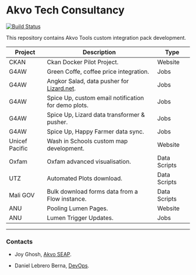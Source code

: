 # Akvo Tech Consultancy

[![Build Status](https://travis-ci.org/akvo/akvo-tech-consultancy.svg?branch=master)](https://travis-ci.org/akvo/akvo-tech-consultancy.svg?branch=master)

This repository contains Akvo Tools custom integration pack development.

| Project | Description | Type |
| ------ | ------ | ------ |
| CKAN | Ckan Docker Pilot Project. | Website |
| G4AW | Green Coffe, coffee price integration. | Jobs |
| G4AW | Angkor Salad, data pusher for [Lizard.net][liZ]. | Jobs |
| G4AW | Spice Up, custom email notification for demo plots. | Jobs |
| G4AW | Spice Up, Lizard data transformer & pusher. | Jobs |
| G4AW | Spice Up, Happy Farmer data sync. | Jobs |
| Unicef Pacific | Wash in Schools custom map development. | Website |
| Oxfam | Oxfam advanced visualisation. | Data Scripts |
| UTZ | Automated Plots download. | Data Scripts |
| Mali GOV | Bulk download forms data from a Flow instance. | Data Scripts |
| ANU | Pooling Lumen Pages. | Website |
| ANU | Lumen Trigger Updates. | Jobs |

-------

### Contacts

- Joy Ghosh, [Akvo SEAP][spHub].
- Daniel Lebrero Berna, [DevOps][euHub].


   [spHub]: <https://akvo.org/south-east-asia-pacific/>
   [euHub]: <https://akvo.org/europe/>
   [liZ]:<https://www.lizard.net/>

